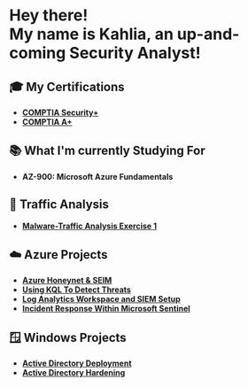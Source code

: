 <h1>Hey there! <br>
My name is Kahlia, an up-and-coming <b>Security Analyst!</b> </h1>

<h2> 🎓 My Certifications </h2>

- <b>[COMPTIA Security+](https://www.credly.com/badges/c1fe0f56-8015-4bc0-b182-a0f9f2454b57/linked_in_profile)</b>
- <b>[COMPTIA A+](https://www.credly.com/badges/93bff781-3c6b-4f74-a3f8-e70ed79b188f)</b>

<h2> 📚 What I'm currently Studying For </h2>

- <b>AZ-900: Microsoft Azure Fundamentals</b>

 <h2>🦈 Traffic Analysis </h2>

- <b>[Malware-Traffic Analysis Exercise 1](https://github.com/kjonet/Malware-Traffic-Analysis-Exercise/blob/main/README.md)

<h2>☁️ Azure Projects </h2>

- <b>[Azure Honeynet & SEIM](https://github.com/kjonet/Azure-HoneyNet-and-Soc/blob/main/README.md)</b>
- <b>[Using KQL To Detect Threats](https://github.com/kjonet/Azure-Alerts-Using-KQL)</b>
- <b>[Log Analytics Workspace and SIEM Setup](https://github.com/kjonet/Azure-Logging-and-SIEM-Setup)</b>
- <b>[Incident Response Within Microsoft Sentinel](https://github.com/kjonet/Incident-Response-Within-Microsoft-Sentinel/blob/main/README.md)</b>

<h2>🪟 Windows Projects </h2>

- <b>[Active Directory Deployment](https://github.com/kjonet/Active-Directory-Deployment)</b>
- <b>[Active Directory Hardening](https://github.com/kjonet/Hardening-Active-Directory/edit/main/README.md)</b>




